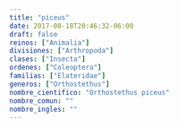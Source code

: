 ```yaml
---
title: "piceus"
date: 2017-08-18T20:46:32-06:00
draft: false
reinos: ["Animalia"]
divisiones: ["Arthropoda"]
clases: ["Insecta"]
ordenes: ["Coleoptera"]
familias: ["Elateridae"]
generos: ["Orthostethus"]
nombre_cientifico: "Orthostethus piceus"
nombre_comun: ""
nombre_ingles: ""
---
```

